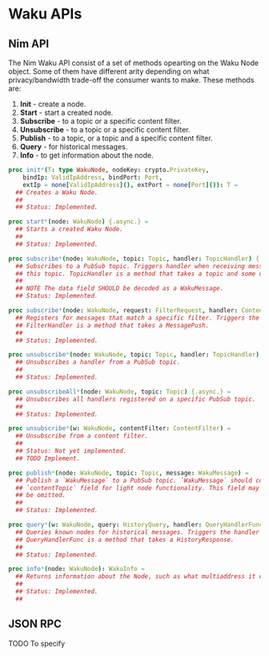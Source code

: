 # Waku APIs

## Nim API

The Nim Waku API consist of a set of methods opearting on the Waku Node object.
Some of them have different arity depending on what privacy/bandwidth trade-off
the consumer wants to make. These methods are:

1. **Init** - create a node.
2. **Start** - start a created node.
3. **Subscribe** - to a topic or a specific content filter.
4. **Unsubscribe** - to a topic or a specific content filter.
5. **Publish** - to a topic, or a topic and a specific content filter.
6. **Query** - for historical messages.
7. **Info** - to get information about the node.

```Nim
proc init*(T: type WakuNode, nodeKey: crypto.PrivateKey,
    bindIp: ValidIpAddress, bindPort: Port,
    extIp = none[ValidIpAddress](), extPort = none[Port]()): T =
  ## Creates a Waku Node.
  ##
  ## Status: Implemented.

proc start*(node: WakuNode) {.async.} =
  ## Starts a created Waku Node.
  ##
  ## Status: Implemented.

proc subscribe*(node: WakuNode, topic: Topic, handler: TopicHandler) {.async.} =
  ## Subscribes to a PubSub topic. Triggers handler when receiving messages on
  ## this topic. TopicHandler is a method that takes a topic and some data.
  ##
  ## NOTE The data field SHOULD be decoded as a WakuMessage.
  ## Status: Implemented.

proc subscribe*(node: WakuNode, request: FilterRequest, handler: ContentFilterHandler) {.async, gcsafe.} =
  ## Registers for messages that match a specific filter. Triggers the handler whenever a message is received.
  ## FilterHandler is a method that takes a MessagePush.
  ##
  ## Status: Implemented.

proc unsubscribe*(node: WakuNode, topic: Topic, handler: TopicHandler) {.async.} =
  ## Unsubscribes a handler from a PubSub topic.
  ##
  ## Status: Implemented.

proc unsubscribeAll*(node: WakuNode, topic: Topic) {.async.} =
  ## Unsubscribes all handlers registered on a specific PubSub topic.
  ##
  ## Status: Implemented.

proc unsubscribe*(w: WakuNode, contentFilter: ContentFilter) =
  ## Unsubscribe from a content filter.
  ##
  ## Status: Not yet implemented.
  ## TODO Implement.

proc publish*(node: WakuNode, topic: Topic, message: WakuMessage) =
  ## Publish a `WakuMessage` to a PubSub topic. `WakuMessage` should contain a
  ## `contentTopic` field for light node functionality. This field may be also
  ## be omitted.
  ##
  ## Status: Implemented.

proc query*(w: WakuNode, query: HistoryQuery, handler: QueryHandlerFunc) {.async, gcsafe.} =
  ## Queries known nodes for historical messages. Triggers the handler whenever a response is received.
  ## QueryHandlerFunc is a method that takes a HistoryResponse.
  ##
  ## Status: Implemented.

proc info*(node: WakuNode): WakuInfo =
  ## Returns information about the Node, such as what multiaddress it can be reached at.
  ##
  ## Status: Implemented.
  ##
```

## JSON RPC

TODO To specify
